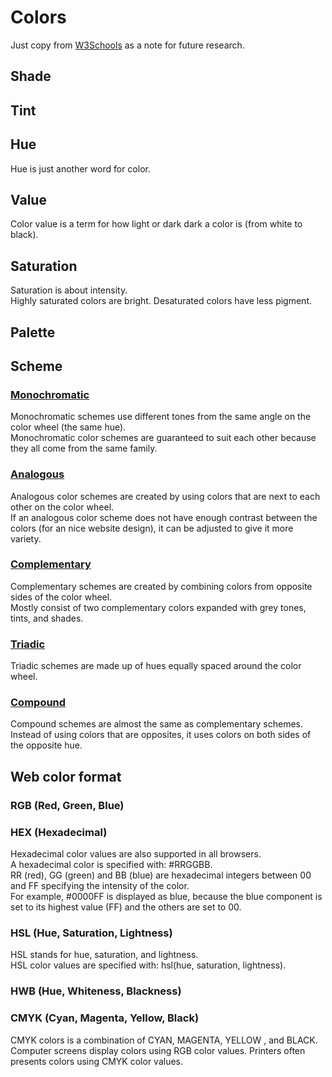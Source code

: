 # Colors
Just copy from [W3Schools](https://www.w3schools.com/colors/default.asp) as a note for future research.  

## Shade
## Tint
## Hue
Hue is just another word for color.  
## Value
Color value is a term for how light or dark dark a color is (from white to black).   
## Saturation
Saturation is about intensity.  
Highly saturated colors are bright. Desaturated colors have less pigment.  
## Palette

## Scheme
### [Monochromatic](https://www.w3schools.com/colors/colors_monochromatic.asp)
Monochromatic schemes use different tones from the same angle on the color wheel (the same hue).  
Monochromatic color schemes are guaranteed to suit each other because they all come from the same family.  
### [Analogous](https://www.w3schools.com/colors/colors_analogous.asp)
Analogous color schemes are created by using colors that are next to each other on the color wheel.  
If an analogous color scheme does not have enough contrast between the colors (for an nice website design), it can be adjusted to give it more variety.  
### [Complementary](https://www.w3schools.com/colors/colors_complementary.asp)
Complementary schemes are created by combining colors from opposite sides of the color wheel.  
Mostly consist of two complementary colors expanded with grey tones, tints, and shades.  
### [Triadic](https://www.w3schools.com/colors/colors_triadic.asp)
Triadic schemes are made up of hues equally spaced around the color wheel.  
### [Compound](https://www.w3schools.com/colors/colors_compound.asp)
Compound schemes are almost the same as complementary schemes.  
Instead of using colors that are opposites, it uses colors on both sides of the opposite hue.  

## Web color format
### RGB (Red, Green, Blue)
### HEX (Hexadecimal)
Hexadecimal color values are also supported in all browsers.  
A hexadecimal color is specified with: #RRGGBB.  
RR (red), GG (green) and BB (blue) are hexadecimal integers between 00 and FF specifying the intensity of the color.  
For example, #0000FF is displayed as blue, because the blue component is set to its highest value (FF) and the others are set to 00.  
### HSL (Hue, Saturation, Lightness)
HSL stands for hue, saturation, and lightness.  
HSL color values are specified with: hsl(hue, saturation, lightness).  
### HWB (Hue, Whiteness, Blackness)

### CMYK (Cyan, Magenta, Yellow, Black)
CMYK colors is a combination of CYAN, MAGENTA, YELLOW , and BLACK.  
Computer screens display colors using RGB color values. Printers often presents colors using CMYK color values.  